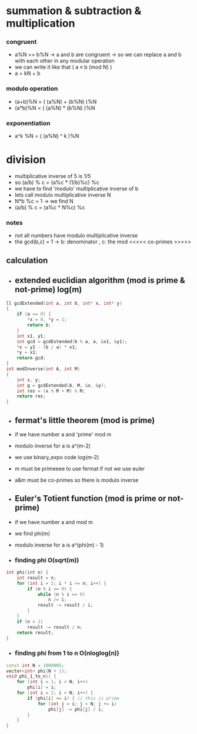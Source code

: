 # summation & subtraction & multiplication 
### congruent
- a%N == b%N -> a and b are congruent -> so we can replace a and b with each other in any modular operation
- we can write it like that ( a ≡ b (mod N) )
- a = kN + b 

### modulo operation
- (a+b)%N = ( (a%N) + (b%N) )%N
- (a*b)%N = ( (a%N) * (b%N) )%N

### exponentiation
- a^k %N = ( (a%N) ^ k )%N


# division 
- multiplicative inverse of 5 is 1/5
- so (a/b) % c = (a%c  * (1/b)%c) %c
- we have to find 'modulo' multiplicative inverse of b
- lets call modulo multiplicative inverse N
- N*b %c = 1 -> we find N
- (a/b) % c = (a%c  * N%c) %c

### notes
- not all numbers have modulo multiplicative inverse
- the gcd(b,c) = 1 -> b: denominator  , c: the mod <<<<< co-primes >>>>>

## calculation

- ## extended euclidian algorithm (mod is prime & not-prime) log(m)
```cpp
ll gcdExtended(int a, int b, int* x, int* y)
{
    if (a == 0) {
        *x = 0, *y = 1;
        return b;
    }
    int x1, y1;
    int gcd = gcdExtended(b % a, a, &x1, &y1);
    *x = y1 - (b / a) * x1;
    *y = x1;
    return gcd;
}
int modInverse(int A, int M)
{
    int x, y;
    int g = gcdExtended(A, M, &x, &y);
    int res = (x % M + M) % M;
    return res;
}
```

- ## fermat's little theorem (mod is prime)
- if we have number a and 'prime' mod m
- modulo inverse for a is a^(m-2)
- we use binary_expo code log(m-2)
- m must be primeeee to use fermat if not we use euler
- a&m must be co-primes so there is modulo inverse

- ## Euler's Totient function (mod is prime or not-prime)
- if we have number a and mod m
- we find phi(m)
- modulo inverse for a is a^(phi(m) - 1)

- ### finding phi O(sqrt(m))
```cpp
int phi(int n) {
    int result = n;
    for (int i = 2; i * i <= n; i++) {
        if (n % i == 0) {
            while (n % i == 0)
                n /= i;
            result -= result / i;
        }
    }
    if (n > 1)
        result -= result / n;
    return result;
}
```

- ### finding phi from 1 to n  O(nloglog(n))
```cpp
const int N = 1000005;
vector<int> phi(N + 1);
void phi_1_to_n() {
    for (int i = 1; i < N; i++)
        phi[i] = i;
    for (int i = 2; i < N; i++) {
        if (phi[i] == i) { // this is prime
            for (int j = i; j < N; j += i)
                phi[j] -= phi[j] / i;
        }
    }
}
```






